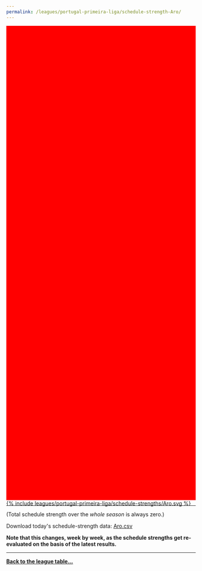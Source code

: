 ```yaml
---
permalink: /leagues/portugal-primeira-liga/schedule-strength-Aro/
---
```


<style>
.svg-wrap {
    background-color:red;
    height:0;
    padding-top:250%; /* 350px/550px */
    position: relative;
}

svg {
    background-color: white;
    height: 100%;
    display:block;
    width: 100%;
    position: absolute;
    top:0;
    left:0;
}
</style>


<div class="svg-wrap">
{% include leagues/portugal-primeira-liga/schedule-strengths/Aro.svg %}
</div>

-----

(Total schedule strength over the *whole season* is always zero.)


Download today's schedule-strength data: [Aro.csv](/assets/leagues/portugal-primeira-liga/2025/schedule-strengths/Aro.csv)

**Note that this changes, week by week, as the schedule strengths get re-evaluated on the
basis of the latest results.**

-----

[**Back to the league table...**](/leagues/portugal-primeira-liga)


